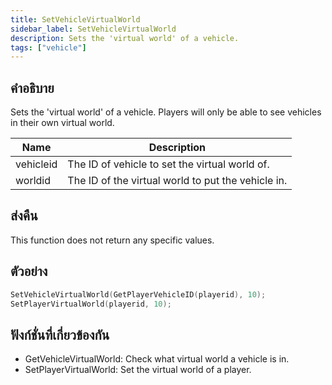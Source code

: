```yaml
---
title: SetVehicleVirtualWorld
sidebar_label: SetVehicleVirtualWorld
description: Sets the 'virtual world' of a vehicle.
tags: ["vehicle"]
---
```


## คำอธิบาย

Sets the 'virtual world' of a vehicle. Players will only be able to see vehicles in their own virtual world.

| Name      | Description                                        |
| --------- | -------------------------------------------------- |
| vehicleid | The ID of vehicle to set the virtual world of.     |
| worldid   | The ID of the virtual world to put the vehicle in. |

## ส่งคืน

This function does not return any specific values.

## ตัวอย่าง

```c
SetVehicleVirtualWorld(GetPlayerVehicleID(playerid), 10);
SetPlayerVirtualWorld(playerid, 10);
```

## ฟังก์ชั่นที่เกี่ยวข้องกัน

- GetVehicleVirtualWorld: Check what virtual world a vehicle is in.
- SetPlayerVirtualWorld: Set the virtual world of a player.
